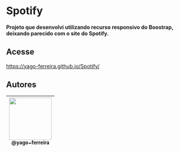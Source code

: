 # Spotify
**Projeto que desenvolvi utilizando recurso responsivo do Boostrap, deixando parecido com o site do Spotify.**
## Acesse
<p align="center">

https://yago-ferreira.github.io/Spotify/
</p>

## Autores

| [<img src="https://avatars3.githubusercontent.com/u/54941268?s=400&u=66a7530b71c012deaa44048ea60dfd5303061f07&v=4" width=115><br><sub>@yago-ferreira</sub>](https://github.com/yago-ferreira) |
| :--------------------------------------------------------------------------------------------------------------------------------------: |
